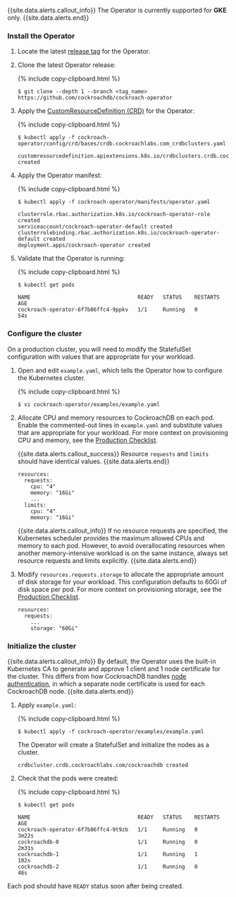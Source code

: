 {{site.data.alerts.callout_info}}
The Operator is currently supported for **GKE** only.
{{site.data.alerts.end}}

### Install the Operator

1. Locate the latest [release tag](https://github.com/cockroachdb/cockroach-operator/tags) for the Operator.

1. Clone the latest Operator release:

    {% include copy-clipboard.html %}
    ~~~ shell
    $ git clone --depth 1 --branch <tag_name> https://github.com/cockroachdb/cockroach-operator
    ~~~

1. Apply the [CustomResourceDefinition (CRD)](https://kubernetes.io/docs/concepts/extend-kubernetes/api-extension/custom-resources/#customresourcedefinitions) for the Operator:

    {% include copy-clipboard.html %}
    ~~~ shell
    $ kubectl apply -f cockroach-operator/config/crd/bases/crdb.cockroachlabs.com_crdbclusters.yaml
    ~~~

    ~~~
    customresourcedefinition.apiextensions.k8s.io/crdbclusters.crdb.cockroachlabs.com created
    ~~~

1. Apply the Operator manifest:

    {% include copy-clipboard.html %}
    ~~~ shell
    $ kubectl apply -f cockroach-operator/manifests/operator.yaml
    ~~~

    ~~~
    clusterrole.rbac.authorization.k8s.io/cockroach-operator-role created
    serviceaccount/cockroach-operator-default created
    clusterrolebinding.rbac.authorization.k8s.io/cockroach-operator-default created
    deployment.apps/cockroach-operator created
    ~~~

1. Validate that the Operator is running:

    {% include copy-clipboard.html %}
	~~~ shell
	$ kubectl get pods
    ~~~

    ~~~
	NAME                                  READY   STATUS    RESTARTS   AGE
	cockroach-operator-6f7b86ffc4-9ppkv   1/1     Running   0          54s
	~~~

### Configure the cluster

On a production cluster, you will need to modify the StatefulSet configuration with values that are appropriate for your workload.

1. Open and edit `example.yaml`, which tells the Operator how to configure the Kubernetes cluster.

    {% include copy-clipboard.html %}
    ~~~ shell
	$ vi cockroach-operator/examples/example.yaml
	~~~

1. Allocate CPU and memory resources to CockroachDB on each pod. Enable the commented-out lines in `example.yaml` and substitute values that are appropriate for your workload. For more context on provisioning CPU and memory, see the [Production Checklist](recommended-production-settings.html#hardware).

    {{site.data.alerts.callout_success}}
    Resource `requests` and `limits` should have identical values. 
    {{site.data.alerts.end}}

	~~~
    resources:
      requests:
        cpu: "4"
        memory: "16Gi"
        ...
      limits:
        cpu: "4"
        memory: "16Gi"
	~~~

    {{site.data.alerts.callout_info}}
    If no resource requests are specified, the Kubernetes scheduler provides the maximum allowed CPUs and memory to each pod. However, to avoid overallocating resources when another memory-intensive workload is on the same instance, always set resource requests and limits explicitly.
    {{site.data.alerts.end}}

1. Modify `resources.requests.storage` to allocate the appropriate amount of disk storage for your workload. This configuration defaults to 60Gi of disk space per pod. For more context on provisioning storage, see the [Production Checklist](recommended-production-settings.html#storage).

    ~~~
    resources:
      requests:
        ...
        storage: "60Gi"
    ~~~

### Initialize the cluster

{{site.data.alerts.callout_info}}
By default, the Operator uses the built-in Kubernetes CA to generate and approve 1 client and 1 node certificate for the cluster. This differs from how CockroachDB handles [node authentication](authentication.html#using-digital-certificates-with-cockroachdb), in which a separate node certificate is used for each CockroachDB node.
{{site.data.alerts.end}}

1. Apply `example.yaml`:

    {% include copy-clipboard.html %}
	~~~ shell
	$ kubectl apply -f cockroach-operator/examples/example.yaml
	~~~

    The Operator will create a StatefulSet and initialize the nodes as a cluster.

    ~~~
    crdbcluster.crdb.cockroachlabs.com/cockroachdb created
    ~~~

1. Check that the pods were created:

    {% include copy-clipboard.html %}
	~~~ shell
	$ kubectl get pods
	~~~

	~~~
	NAME                                  READY   STATUS    RESTARTS   AGE
	cockroach-operator-6f7b86ffc4-9t9zb   1/1     Running   0          3m22s
	cockroachdb-0                         1/1     Running   0          2m31s
	cockroachdb-1                         1/1     Running   1          102s
	cockroachdb-2                         1/1     Running   0          46s
	~~~

Each pod should have `READY` status soon after being created.